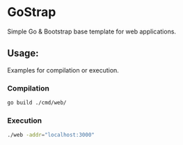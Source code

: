 # GoStrap

Simple Go & Bootstrap base template for web applications.


## Usage:
Examples for compilation or execution.

### Compilation
```sh
go build ./cmd/web/
```

### Execution
```sh
./web -addr="localhost:3000"
```
